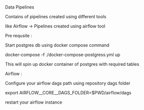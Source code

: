 Data Pipelines

Contains of pipelines created using different tools 

like Airflow -> Pipelines created using airflow tool



Pre requsite : 

Start postgres db using docker compose command

docker-compose -f ./docker-compose-postgress.yml up

This will spin up docker container of postgres with required tables


Airflow :

Configure your airflow dags path using repository dags folder

export AIRFLOW__CORE__DAGS_FOLDER=$PWD/airflow/dags

restart your airflow instance



